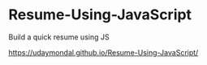 # Resume-Using-JavaScript
Build a quick resume using JS

https://udaymondal.github.io/Resume-Using-JavaScript/
